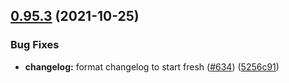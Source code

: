 ## [0.95.3](https://github.com/palmetto/palmetto-components/compare/v0.95.2...v0.95.3) (2021-10-25)


### Bug Fixes

* **changelog:** format changelog to start fresh ([#634](https://github.com/palmetto/palmetto-components/issues/634)) ([5256c91](https://github.com/palmetto/palmetto-components/commit/5256c916c0e09431e2bc841208416d314f516223))
